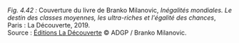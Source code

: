 *Fig. 4.42 :* Couverture du livre de Branko Milanovic, *Inégalités mondiales. Le destin des classes moyennes, les ultra-riches et l'égalité des chances*, Paris : La Découverte, 2019.  
Source : [Éditions La Découverte](https://www.editionsladecouverte.fr/inegalites_mondiales-9782348040450) © ADGP / Branko Milanovic.